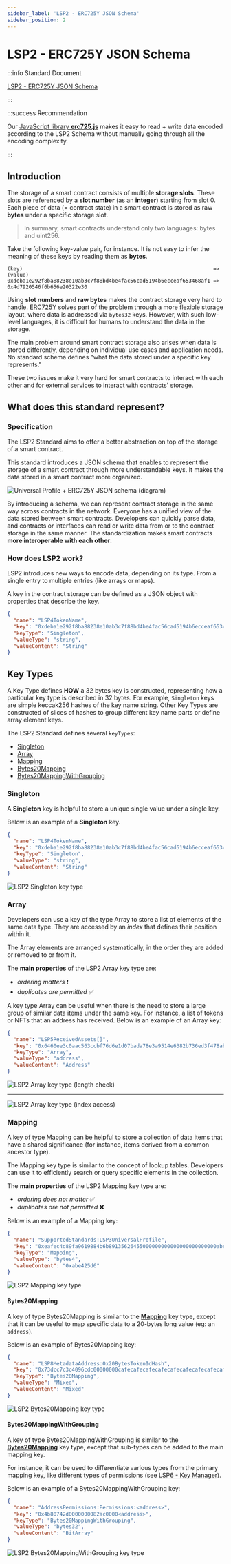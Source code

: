 ```yaml
---
sidebar_label: 'LSP2 - ERC725Y JSON Schema'
sidebar_position: 2
---
```


# LSP2 - ERC725Y JSON Schema

:::info Standard Document

[LSP2 - ERC725Y JSON Schema](https://github.com/lukso-network/LIPs/blob/main/LSPs/LSP-2-ERC725YJSONSchema.md)

:::

:::success Recommendation

Our [JavaScript library **erc725.js**](../../tools/erc725js/getting-started.md) makes it easy to read + write data encoded according to the LSP2 Schema without manually going through all the encoding complexity.

:::

## Introduction

The storage of a smart contract consists of multiple **storage slots**. These slots are referenced by a **slot number** (as an **integer**) starting from slot 0. Each piece of data (= contract state) in a smart contract is stored as raw **bytes** under a specific storage slot.

> In summary, smart contracts understand only two languages: bytes and uint256.

Take the following key-value pair, for instance. It is not easy to infer the meaning of these keys by reading them as **bytes**.

```
(key)                                                              => (value)
0xdeba1e292f8ba88238e10ab3c7f88bd4be4fac56cad5194b6ecceaf653468af1 => 0x4d7920546f6b656e20322e30
```

Using **slot numbers** and **raw bytes** makes the contract storage very hard to handle. [ERC725Y](../universal-profile/02-lsp0-erc725account.md#erc725y---generic-key-value-store) solves part of the problem through a more flexible storage layout, where data is addressed via `bytes32` keys. However, with such low-level languages, it is difficult for humans to understand the data in the storage.

The main problem around smart contract storage also arises when data is stored differently, depending on individual use cases and application needs. No standard schema defines "what the data stored under a specific key represents."

These two issues make it very hard for smart contracts to interact with each other and for external services to interact with contracts' storage.

## What does this standard represent?

### Specification

The LSP2 Standard aims to offer a better abstraction on top of the storage of a smart contract.

This standard introduces a JSON schema that enables to represent the storage of a smart contract through more understandable keys. It makes the data stored in a smart contract more organized.

![Universal Profile + ERC725Y JSON schema (diagram)](/img/standards/ERC725Y-JSON-Schema-explained.jpeg)

By introducing a schema, we can represent contract storage in the same way across contracts in the network. Everyone has a unified view of the data stored between smart contracts. Developers can quickly parse data, and contracts or interfaces can read or write data from or to the contract storage in the same manner. The standardization makes smart contracts **more interoperable with each other**.

### How does LSP2 work?

LSP2 introduces new ways to encode data, depending on its type. From a single entry to multiple entries (like arrays or maps).

A key in the contract storage can be defined as a JSON object with properties that describe the key.

```json
{
  "name": "LSP4TokenName",
  "key": "0xdeba1e292f8ba88238e10ab3c7f88bd4be4fac56cad5194b6ecceaf653468af1",
  "keyType": "Singleton",
  "valueType": "string",
  "valueContent": "String"
}
```

## Key Types

A Key Type defines **HOW** a 32 bytes key is constructed, representing how a particular key type is described in 32 bytes. For example, `Singleton` keys are simple keccak256 hashes of the key name string. Other Key Types are constructed of slices of hashes to group different key name parts or define array element keys.

The LSP2 Standard defines several `keyTypes`:

- [Singleton](#singleton)
- [Array](#array)
- [Mapping](#mapping)
- [Bytes20Mapping](#bytes20mapping)
- [Bytes20MappingWithGrouping](#bytes20mappingwithgrouping)

### Singleton

A **Singleton** key is helpful to store a unique single value under a single key.

Below is an example of a **Singleton** key.

```json
{
  "name": "LSP4TokenName",
  "key": "0xdeba1e292f8ba88238e10ab3c7f88bd4be4fac56cad5194b6ecceaf653468af1",
  "keyType": "Singleton",
  "valueType": "string",
  "valueContent": "String"
}
```

![LSP2 Singleton key type](/img/standards/lsp2-key-type-singleton.jpeg)

### Array

Developers can use a key of the type Array to store a list of elements of the same data type. They are accessed by an _index_ that defines their position within it.

The Array elements are arranged systematically, in the order they are added or removed to or from it.

The **main properties** of the LSP2 Array key type are:

- _ordering matters_ :exclamation:
- _duplicates are permitted_ :white_check_mark:

A key type Array can be useful when there is the need to store a large group of similar data items under the same key. For instance, a list of tokens or NFTs that an address has received. Below is an example of an Array key:

```json
{
  "name": "LSP5ReceivedAssets[]",
  "key": "0x6460ee3c0aac563ccbf76d6e1d07bada78e3a9514e6382b736ed3f478ab7b90b",
  "keyType": "Array",
  "valueType": "address",
  "valueContent": "Address"
}
```

![LSP2 Array key type (length check)](/img/standards/lsp2-key-type-array-length-check.jpeg)

---

![LSP2 Array key type (index access)](/img/standards/lsp2-key-type-array-index-access.jpeg)

### Mapping

A key of type Mapping can be helpful to store a collection of data items that have a shared significance (for instance, items derived from a common ancestor type).

The Mapping key type is similar to the concept of lookup tables. Developers can use it to efficiently search or query specific elements in the collection.

The **main properties** of the LSP2 Mapping key type are:

- _ordering does not matter_ :white_check_mark:
- _duplicates are not permitted_ :x:

Below is an example of a Mapping key:

```json
{
  "name": "SupportedStandards:LSP3UniversalProfile",
  "key": "0xeafec4d89fa9619884b6b89135626455000000000000000000000000abe425d6",
  "keyType": "Mapping",
  "valueType": "bytes4",
  "valueContent": "0xabe425d6"
}
```

![LSP2 Mapping key type](/img/standards/lsp2-key-type-mapping.jpeg)

#### Bytes20Mapping

A key of type Bytes20Mapping is similar to the **[Mapping](#mapping)** key type, except that it can be useful to map specific data to a 20-bytes long value (eg: an `address`).

Below is an example of Bytes20Mapping key:

```json
{
  "name": "LSP8MetadataAddress:0x20BytesTokenIdHash",
  "key": "0x73dcc7c3c4096cdc00000000cafecafecafecafecafecafecafecafecafecafe",
  "keyType": "Bytes20Mapping",
  "valueType": "Mixed",
  "valueContent": "Mixed"
}
```

![LSP2 Bytes20Mapping key type](/img/standards/lsp2-key-type-bytes20-mapping.jpeg)

#### Bytes20MappingWithGrouping

A key of type Bytes20MappingWithGrouping is similar to the **[Bytes20Mapping](#bytes20mapping)** key type, except that sub-types can be added to the main mapping key.

For instance, it can be used to differentiate various types from the primary mapping key, like different types of permissions (see [LSP6 - Key Manager](../universal-profile/05-lsp6-key-manager.md)).

Below is an example of a Bytes20MappingWithGrouping key:

```json
{
  "name": "AddressPermissions:Permissions:<address>",
  "key": "0x4b80742d0000000082ac0000<address>",
  "keyType": "Bytes20MappingWithGrouping",
  "valueType": "bytes32",
  "valueContent": "BitArray"
}
```

![LSP2 Bytes20MappingWithGrouping key type](/img/standards/lsp2-key-type-bytes20-mapping-with-grouping.jpeg)
